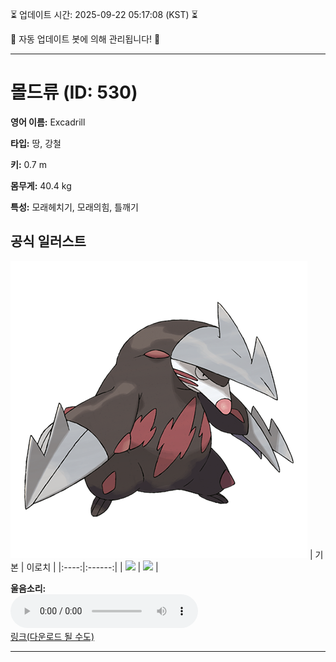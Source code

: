 
⏳ 업데이트 시간: 2025-09-22 05:17:08 (KST) ⏳

🤖 자동 업데이트 봇에 의해 관리됩니다! 🤖

---

# 몰드류 (ID: 530)
**영어 이름:** Excadrill

**타입:** 땅, 강철

**키:** 0.7 m

**몸무게:** 40.4 kg

**특성:** 모래헤치기, 모래의힘, 틀깨기

## 공식 일러스트
![](https://raw.githubusercontent.com/PokeAPI/sprites/master/sprites/pokemon/other/official-artwork/530.png)
| 기본 | 이로치 |
|:----:|:------:|
| <img src="http://play.pokemonshowdown.com/sprites/ani/excadrill.gif" width="200"> | <img src="http://play.pokemonshowdown.com/sprites/ani-shiny/excadrill.gif" width="200"> |

**울음소리:**<br><audio controls src="https://raw.githubusercontent.com/PokeAPI/cries/main/cries/pokemon/latest/530.ogg"></audio><br> [링크(다운로드 될 수도)](https://raw.githubusercontent.com/PokeAPI/cries/main/cries/pokemon/latest/530.ogg)


---
